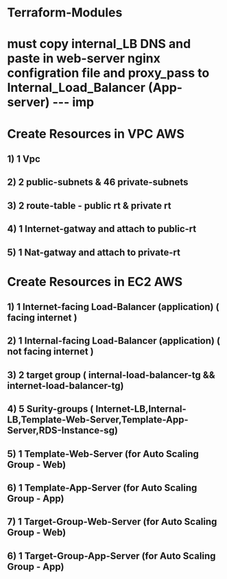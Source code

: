 # Terraform-Modules
# must copy internal_LB DNS and paste in web-server nginx configration file and proxy_pass to Internal_Load_Balancer (App-server) --- imp

# Create Resources in VPC AWS
## 1) 1 Vpc
## 2) 2 public-subnets & 46 private-subnets
## 3) 2 route-table - public rt & private rt
## 4) 1 Internet-gatway and attach to public-rt
## 5) 1 Nat-gatway and attach to private-rt

# Create Resources in EC2 AWS
## 1) 1 Internet-facing Load-Balancer (application) ( facing internet )
## 2) 1 Internal-facing Load-Balancer (application) ( not facing internet )
## 3) 2 target group ( internal-load-balancer-tg && internet-load-balancer-tg)
## 4) 5 Surity-groups ( Internet-LB,Internal-LB,Template-Web-Server,Template-App-Server,RDS-Instance-sg)
## 5) 1 Template-Web-Server (for Auto Scaling Group - Web)
## 6) 1 Template-App-Server (for Auto Scaling Group - App)
## 7) 1 Target-Group-Web-Server (for Auto Scaling Group - Web)
## 6) 1 Target-Group-App-Server (for Auto Scaling Group - App)
